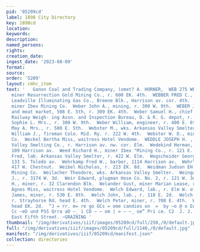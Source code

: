 ```yaml
---
pid: '05209cd'
label: 1898 City Directory
key: 1898cd
location: 
keywords: 
description: 
named_persons: 
rights: 
creation_date: 
ingest_date: '2023-08-09'
format: 
source: 
order: '5209'
layout: cmhc_item
text: '   Ganon Coal and Trading Company, (omet? A. HORNER,  WEB 275 WEL Webber Fred,
  miner Resurrection Gold Mining Co., r. 600 EK. 4th.  WEBBER FRED C., resident mgr.
  Leadville Illuminating Gas Co., Breene Blk., Harrison av. cor. 4th.  Webber Philip,
  miner Ibex Mining Co.  Weber John A., mining, r. 300 W. 9th.  WEBER JOHN R., grocer
  and meat market, 508 E. 5th, r. 309 EK. 4th.  Weber Samuel H., chief inspector Western
  Railway Weigh- ing Assn. and Inspection Bureau, D. & R. G. depot, r. 300 W. 9th.  Weber
  Sophie L. Mrs., r. 300 W. 9th.  Weber William, engineer, r. 400 E. 6th.  Webster
  May A. Mrs., r. 500 E. 5th.  Webster M., wks. Arkansas Valley Smelter.  Webster
  William J., fireman Colo. Mid. Ry. r. 222 W. 4th.  Webster W. D., miner Ibex Mining
  Co.  Weckel Bertha Miss, waitress Hotel Vendome.  WEDDLE JOSEPH H. , mgr. Arkansas
  Valley Smelting Co., r. Harrison av. nw. cor. Elm.  Wedekind Herman, restaurant,
  109 Harrison av.  Weed Richard H., miner Ibex "Mining Co., r. 121 E. 10th.  Weghorst
  Fred, lab. Arkansas Valley Smelter, r. 422 W. Elm.  Wegscheider George, miner, r.
  133 S. Toledo av.  Wehrkamp Fred W., barber, 1114 Harrison av.  Wehrle George, r.
  417 W. Chestnut.  Weibel Nicholas, r. 223 EK. 8d.  Weidman Judson EH., miner Ibex
  Mining Co.  Weilacher Theodore, wks. Arkansas Valley Smelter.  Weingard William
  J., r. 3174 W. 3d.  Weir Edward, plugman Hose Co. No. 2, r. 121 W. 3d._  Weir James
  H., miner, r. 32 Clarendon Blk.  Welander Gust, miner Marian Lease, r. 703 Ash.  Welch
  Agnes Miss, waitress Hotel Vendome.  Welch Edward, lab., r. Elm W. of R. R. Crossing.  Welch
  James, miner, r. 530 E. 8th.  Welch John, lab., r. 110 E. 2d.  Welch Maria Mrs.,
  r. Strayhorse Rd. head E. 4th.  Welch Peter, miner, r. 708 E. 4th.  Weldon Mine,
  head EK. 2d.  “J = rr. m= re go GCs = ome candies on  =  by ~o @ o Eo b>  =  —_-
  Cc —eD und PSS Qrra aD —_ i CD — — om | = — —_ oe” Pri ce. C2  J. J. QUINN, 144
  East Fifth Street. ~GRAINING '
thumbnail: "/img/derivatives/iiif/images/05209cd/full/250,/0/default.jpg"
full: "/img/derivatives/iiif/images/05209cd/full/1140,/0/default.jpg"
manifest: "/img/derivatives/iiif/05209cd/manifest.json"
collection: directories
---
```

